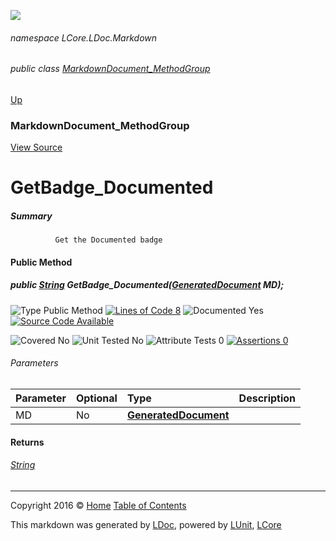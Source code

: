 ![](Content/LDoc-banner-small.png "")

###### namespace LCore.LDoc.Markdown

###### public class [MarkdownDocument_MethodGroup](docs/MarkdownDocument_MethodGroup.md)
[Up](docs/MarkdownDocument_MethodGroup.md)

### MarkdownDocument_MethodGroup
[View Source](Markdown/Generators/MarkdownDocument_MethodGroup.cs)

# GetBadge_Documented

##### Summary

              Get the Documented badge
            

#### Public Method

##### public <a href="https://msdn.microsoft.com/en-us/library/system.string.aspx" alt="">String</a> GetBadge_Documented(<strong><a href="docs/GeneratedDocument.md" alt="">GeneratedDocument</a></strong> MD);

![Type Public Method](http://b.repl.ca/v1/Type-Public%20Method-blue.png "") [![Lines of Code 8](http://b.repl.ca/v1/Lines%20of%20Code-8-blue.png "")](Markdown/Generators/MarkdownDocument_MethodGroup.cs#L69)    ![Documented Yes](http://b.repl.ca/v1/Documented-Yes-brightgreen.png "") [![Source Code Available](http://b.repl.ca/v1/Source%20Code-Available-brightgreen.png "")](Markdown/Generators/MarkdownDocument_MethodGroup.cs#L69)

![Covered No](http://b.repl.ca/v1/Covered-No-red.png "") ![Unit Tested No](http://b.repl.ca/v1/Unit%20Tested-No-lightgrey.png "") ![Attribute Tests 0](http://b.repl.ca/v1/Attribute%20Tests-0-lightgrey.png "") [![Assertions 0](http://b.repl.ca/v1/Assertions-0-lightgrey.png "")](Markdown/Generators/MarkdownDocument_MethodGroup.cs)

###### Parameters

Parameter | Optional | Type | Description
:---  | :---  | :---  | :--- 
MD | No | **[GeneratedDocument](docs/GeneratedDocument.md)** | 


#### Returns

###### [String](https://msdn.microsoft.com/en-us/library/system.string.aspx)



---

Copyright 2016 &copy; [Home](../README.md) [Table of Contents](../TableOfContents.md)

This markdown was generated by [LDoc](https://github.com/CodeSingularity/LDoc), powered by [LUnit](https://github.com/CodeSingularity/LUnit), [LCore](https://github.com/CodeSingularity/LCore)
